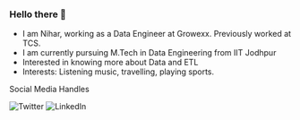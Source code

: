 ### Hello there 👋

<!--
**nihardave19/nihardave19** is a ✨ _special_ ✨ repository because its `README.md` (this file) appears on your GitHub profile.

Here are some ideas to get you started:

- 🔭 I’m currently working on ...
- 🌱 I’m currently learning ...
- 👯 I’m looking to collaborate on ...
- 🤔 I’m looking for help with ...
- 💬 Ask me about ...
- 📫 How to reach me: ...
- 😄 Pronouns: ...
- ⚡ Fun fact: ...
-->

- I am Nihar, working as a Data Engineer at Growexx. Previously worked at TCS.
- I am currently pursuing M.Tech in Data Engineering from IIT Jodhpur
- Interested in knowing more about Data and ETL
- Interests: Listening music, travelling, playing sports.



Social Media Handles

![Twitter](https://img.shields.io/badge/Twitter-%231DA1F2.svg?style=for-the-badge&logo=Twitter&logoColor=white)  ![LinkedIn](https://img.shields.io/badge/linkedin-%230077B5.svg?style=for-the-badge&logo=linkedin&logoColor=white)
